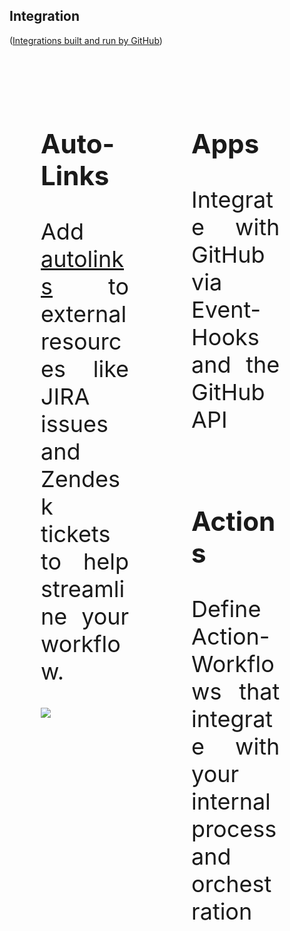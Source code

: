 ## Integration

([Integrations built and run by GitHub](https://github.com/integrations))

<br><br>

<div>
<div style="text-align: justify; font-size: 36px; float: left; width: 28%; padding: 10px 50px 10px 50px;">

### Auto-Links

Add [autolinks](https://docs.github.com/en/enterprise-cloud@latest/repositories/managing-your-repositorys-settings-and-features/managing-repository-settings/configuring-autolinks-to-reference-external-resources) to external resources like JIRA issues and Zendesk tickets to help streamline your workflow.

<img src="images/autolink-issue.png">
</div>
<div style="text-align: justify; font-size: 36px; float: left; width: 28%; padding: 10px 50px 10px 50px;">

### Apps

Integrate with GitHub via Event-Hooks and the GitHub API

</div>
<div style="text-align: justify; font-size: 36px; float: left; width: 28%; padding: 10px 50px 10px 50px;">

### Actions

Define Action-Workflows that integrate with your internal process and orchestration
<br><br><br><br><br><br><br><br><br><br>
</div>

</div>
<br><br><br><br><br>